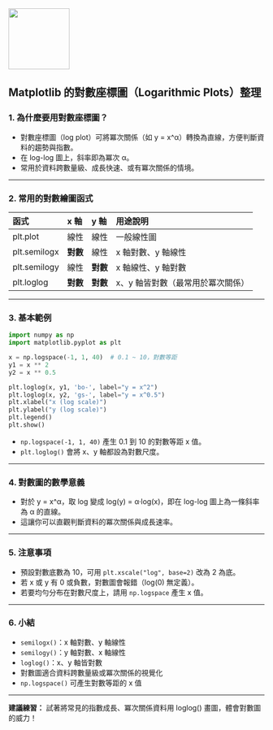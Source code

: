 <img src="https://r2cdn.perplexity.ai/pplx-full-logo-primary-dark%402x.png" class="logo" width="120"/>

## Matplotlib 的對數座標圖（Logarithmic Plots）整理

### 1. 為什麼要用對數座標圖？

- 對數座標圖（log plot）可將冪次關係（如 y = x^α）轉換為直線，方便判斷資料的趨勢與指數。
- 在 log-log 圖上，斜率即為冪次 α。
- 常用於資料跨數量級、成長快速、或有冪次關係的情境。

---

### 2. 常用的對數繪圖函式

| 函式 | x 軸 | y 軸 | 用途說明 |
| :-- | :-- | :-- | :-- |
| plt.plot | 線性 | 線性 | 一般線性圖 |
| plt.semilogx | **對數** | 線性 | x 軸對數、y 軸線性 |
| plt.semilogy | 線性 | **對數** | x 軸線性、y 軸對數 |
| plt.loglog | **對數** | **對數** | x、y 軸皆對數（最常用於冪次關係） |


---

### 3. 基本範例

```python
import numpy as np
import matplotlib.pyplot as plt

x = np.logspace(-1, 1, 40)  # 0.1 ~ 10，對數等距
y1 = x ** 2
y2 = x ** 0.5

plt.loglog(x, y1, 'bo-', label="y = x^2")
plt.loglog(x, y2, 'gs-', label="y = x^0.5")
plt.xlabel("x (log scale)")
plt.ylabel("y (log scale)")
plt.legend()
plt.show()
```

- `np.logspace(-1, 1, 40)` 產生 0.1 到 10 的對數等距 x 值。
- `plt.loglog()` 會將 x、y 軸都設為對數尺度。

---

### 4. 對數圖的數學意義

- 對於 y = x^α，取 log 變成 log(y) = α·log(x)，即在 log-log 圖上為一條斜率為 α 的直線。
- 這讓你可以直觀判斷資料的冪次關係與成長速率。

---

### 5. 注意事項

- 預設對數底數為 10，可用 `plt.xscale("log", base=2)` 改為 2 為底。
- 若 x 或 y 有 0 或負數，對數圖會報錯（log(0) 無定義）。
- 若要均勻分布在對數尺度上，請用 `np.logspace` 產生 x 值。

---

### 6. 小結

- `semilogx()`：x 軸對數、y 軸線性
- `semilogy()`：y 軸對數、x 軸線性
- `loglog()`：x、y 軸皆對數
- 對數圖適合資料跨數量級或冪次關係的視覺化
- `np.logspace()` 可產生對數等距的 x 值

---

**建議練習：**
試著將常見的指數成長、冪次關係資料用 loglog() 畫圖，體會對數圖的威力！

